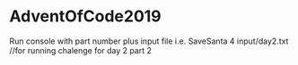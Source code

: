 # AdventOfCode2019

Run console with part number plus input file
i.e. SaveSanta 4 input/day2.txt      //for running chalenge for day 2 part 2
